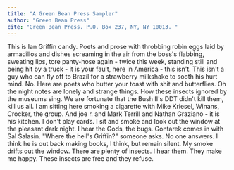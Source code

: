 ```yaml
---
title: "A Green Bean Press Sampler"
author: "Green Bean Press"
cite: "Green Bean Press. P.O. Box 237, NY, NY 10013. "
---
```


This is Ian Griffin candy. Poets and prose with throbbing robin eggs laid by armadillos and dishes screaming in the air from the boss's flabbing, sweating lips, tore panty-hose again - twice this week, standing still and being hit by a truck - it is your fault, here in America - this isn't. This isn't a guy who can fly off to Brazil for a strawberry milkshake to sooth his hurt mind. No. Here are poets who butter your toast with shit and butterflies. Oh the night notes are lonely and strange things. How these insects ignored by the museums sing. We are fortunate that the Bush II's DDT didn't kill them, kill us all. I am sitting here smoking a cigarette with Mike Kriesel, Winans, Crocker, the group. And joe r. and Mark Terrill and Nathan Graziano - it is his kitchen. I don't play cards. I sit and smoke and look out the window at the pleasant dark night. I hear the Gods, the bugs. Gontarek comes in with Sal Salasin. "Where the hell's Griffin?" someone asks. No one answers. I think he is out back making books, I think, but remain silent. My smoke drifts out the window. There are plenty of insects. I hear them. They make me happy. These insects are free and they refuse.
